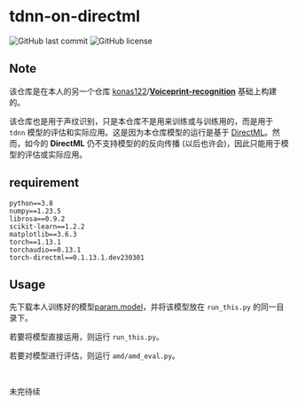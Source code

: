 # tdnn-on-directml

![GitHub last commit](https://img.shields.io/github/last-commit/konas122/tdnn-on-directml)
![GitHub license](https://img.shields.io/github/license/konas122/tdnn-on-directml?style=flat-square)

## Note

该仓库是在本人的另一个仓库 [konas122](https://github.com/konas122)/**[Voiceprint-recognition](https://github.com/konas122/Voiceprint-recognition)** 基础上构建的。

该仓库也是用于声纹识别，只是本仓库不是用来训练或与训练用的，而是用于 `tdnn` 模型的评估和实际应用。这是因为本仓库模型的运行是基于 [DirectML](https://github.com/microsoft/DirectML)。然而，如今的 **DirectML** 仍不支持模型的的反向传播 (以后也许会)，因此只能用于模型的评估或实际应用。



## requirement

```
python==3.8
numpy==1.23.5
librosa==0.9.2
scikit-learn==1.2.2
matplotlib==3.6.3
torch==1.13.1
torchaudio==0.13.1
torch-directml==0.1.13.1.dev230301
```



## Usage

先下载本人训练好的模型[param.model](https://github.com/konas122/tdnn-on-directml/releases/download/v1.0/param.model)，并将该模型放在 `run_this.py` 的同一目录下。

若要将模型直接运用，则运行 `run_this.py`。

若要对模型进行评估，则运行 `amd/amd_eval.py`。

​	

未完待续
